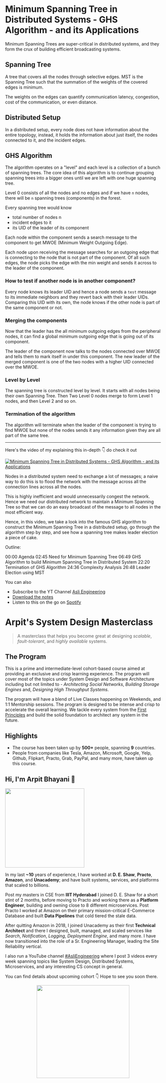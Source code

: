 Minimum Spanning Tree in Distributed Systems - GHS Algorithm - and its Applications
===


Minimum Spanning Trees are super-critical in distributed systems, and they form the crux of building efficient broadcasting systems.

## Spanning Tree

A tree that covers all the nodes through selective edges. MST is the Spanning Tree such that the summation of the weights of the covered edges is minimum.

The weights on the edges can quantify communication latency, congestion, cost of the communication, or even distance.

## Distributed Setup

In a distributed setup, every node does not have information about the entire topology, instead, it holds the information about just itself, the nodes connected to it, and the incident edges.

## GHS Algorithm

The algorithm operates on a "level" and each level is a collection of a bunch of spanning trees. The core idea of this algorithm is to continue grouping spanning trees into a bigger ones until we are left with one huge spanning tree.

Level 0 consists of all the nodes and no edges and if we have `n` nodes, there will be `n` spanning trees (components) in the forest.

Every spanning tree would know

- total number of nodes n
- incident edges to it
- its UID of the leader of its component

Each node within the component sends a search message to the component to get MWOE (Minimum Weight Outgoing Edge).

Each node upon receiving the message searches for an outgoing edge that is connecting to the node that is not part of the component. Of all such edges, the node picks the edge with the min weight and sends it across to the leader of the component.

### How to test if another node is in another component?

Every node knows its leader UID and hence a node sends a `test` message to its immediate neighbors and they revert back with their leader UIDs. Comparing this UID with its own, the node knows if the other node is part of the same component or not.

### Merging the components

Now that the leader has the all minimum outgoing edges from the peripheral nodes, it can find a global minimum outgoing edge that is going out of its component.

The leader of the component now talks to the nodes connected over MWOE and tells them to mark itself in under this component. The new leader of the merged component is one of the two nodes with a higher UID connected over the MWOE.

### Level by Level

The spanning tree is constructed level by level. It starts with all nodes being their own Spanning Tree. Then Two Level 0 nodes merge to form Level 1 nodes, and then Level 2 and so on.

### Termination of the algorithm

The algorithm will terminate when the leader of the component is trying to find MWOE but none of the nodes sends it any information given they are all part of the same tree.
<hr />


<p>Here's the video of my explaining this in-depth 👇‍ do check it out</p>

[![Minimum Spanning Tree in Distributed Systems - GHS Algorithm - and its Applications](https://i.ytimg.com/vi/c5t1rP6CvNs/mqdefault.jpg)](https://www.youtube.com/watch?v=c5t1rP6CvNs)

Nodes in a distributed system need to exchange a lot of messages; a naive way to do this is to flood the network with the message across all the connection lines across all the nodes.

This is highly inefficient and would unnecessarily congest the network. Hence we need our distributed network to maintain a Minimum Spanning Tree so that we can do an easy broadcast of the message to all nodes in the most efficient way.

Hence, in this video, we take a look into the famous GHS algorithm to construct the Minimum Spanning Tree in a distributed setup, go through the algorithm step by step, and see how a spanning tree makes leader election a piece of cake.

Outline:

00:00 Agenda
02:45 Need for Minimum Spanning Tree
06:49 GHS Algorithm to build Minimum Spanning Tree in Distributed System
22:20 Termination of GHS Algorithm
24:36 Complexity Analysis
26:48 Leader Election using MST

You can also
 - Subscribe to the YT Channel [Asli Engineering](https://youtube.com/c/ArpitBhayani)
 - [Download the notes](https://drive.google.com/file/d/1s_N8lpPSDdORbAfH818joLsxA3rlR-Om/view?usp=sharing)
 - Listen to this on the go on [Spotify](https://open.spotify.com/show/7qMoamm2iZQrsPVm6IQLoD)

# Arpit's System Design Masterclass

> A masterclass that helps you become great at designing _scalable_, _fault-tolerant_, and _highly available_ systems.

## The Program

This is a prime and intermediate-level cohort-based course aimed at providing an exclusive and crisp learning experience. The program will cover most of the topics under System Design and Software Architecture including but not limited to - _Architecting Social Networks_, _Building Storage Engines_ and, _Designing High Throughput Systems_.

The program will have a blend of Live Classes happening on Weekends, and 1:1 Mentorship sessions. The program is designed to be intense and crisp to accelerate the overall learning. We tackle every system from the [First Principles](https://en.wikipedia.org/wiki/First_principle) and build the solid foundation to architect any system in the future.


## Highlights

 - The course has been taken up by __500+__ people, spanning __9__ countries.
 - People from companies like Tesla, Amazon, Microsoft, Google, Yelp, Github, Flipkart, Practo, Grab, PayPal, and many more, have taken up this course.


## Hi, I'm Arpit Bhayani 👋

<img width="256px" src="https://arpitbhayani.me/static/img/arpit.jpg" />

In my last **~10** years of experience, I have worked at **D. E. Shaw**, **Practo**, **Amazon**, and **Unacademy**; and have built systems, services, and platforms that scaled to billions.

Post my masters in CSE from **IIIT Hyderabad** I joined D. E. Shaw for a short stint of 2 months, before moving to Practo and working there as a **Platform Engineer**, building and owning close to 8 different microservices. Post Practo I worked at Amazon on their primary mission-critical E-Commerce Database and built **Data Pipelines** that cold tiered the stale data.

After quitting Amazon in 2018, I joined Unacademy as their first **Technical Architect** and there I designed, built, managed, and scaled services like _Search_, _Notification_, _Logging_, _Deployment Engine_, and many more. I have now transitioned into the role of a Sr. Engineering Manager, leading the Site Reliability vertical.

I also run a YouTube channel [#AsliEngineering](https://www.youtube.com/c/ArpitBhayani) where I post 3 videos every week spanning topics like System Design, Distributed Systems, Microservices, and any interesting CS concept in general.

You can find details about upcoming cohort 👇‍ Hope to see you soon there.

<center>
<a target="_blank" href="https://arpitbhayani.me/masterclass">
<img src="https://user-images.githubusercontent.com/4745789/137859181-d4499cf4-ce65-4466-8b88-a078ece0f081.PNG" width="300px" />
</a>
</center>
